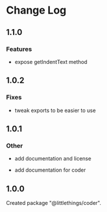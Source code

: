 # Change Log

## 1.1.0

### Features

- expose getIndentText method


## 1.0.2

### Fixes

- tweak exports to be easier to use


## 1.0.1

### Other

- add documentation and license

- add documentation for coder


## 1.0.0

Created package "@littlethings/coder".

